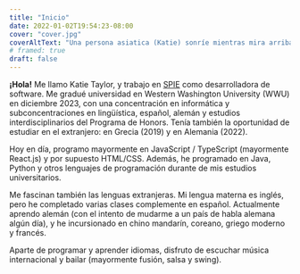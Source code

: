 ```yaml
---
title: "Inicio"
date: 2022-01-02T19:54:23-08:00
cover: "cover.jpg"
coverAltText: "Una persona asiatica (Katie) sonríe mientras mira arriba, con peñas musgosas al fondo"
# framed: true
draft: false
---
```


**¡Hola!** Me llamo Katie Taylor, y trabajo en [SPIE](https://spie.org/about-spie) como desarrolladora de software. Me gradué universidad en Western Washington University (WWU) en diciembre 2023, con una concentración en informática y subconcentraciones en lingüística, español, alemán y estudios interdisciplinarios del Programa de Honors. Tenía también la oportunidad de estudiar en el extranjero: en Grecia (2019) y en Alemania (2022).

Hoy en día, programo mayormente en JavaScript / TypeScript (mayormente React.js) y por supuesto HTML/CSS. Además, he programado en Java, Python y otros lenguajes de programación durante de mis estudios universitarios.

Me fascinan también las lenguas extranjeras. Mi lengua materna es inglés, pero he completado varias clases complemente en español. Actualmente aprendo alemán (con el intento de mudarme a un país de habla alemana algún día), y he incursionado en chino mandarín, coreano, griego moderno y francés.

Aparte de programar y aprender idiomas, disfruto de escuchar música internacional y bailar (mayormente fusión, salsa y swing).
